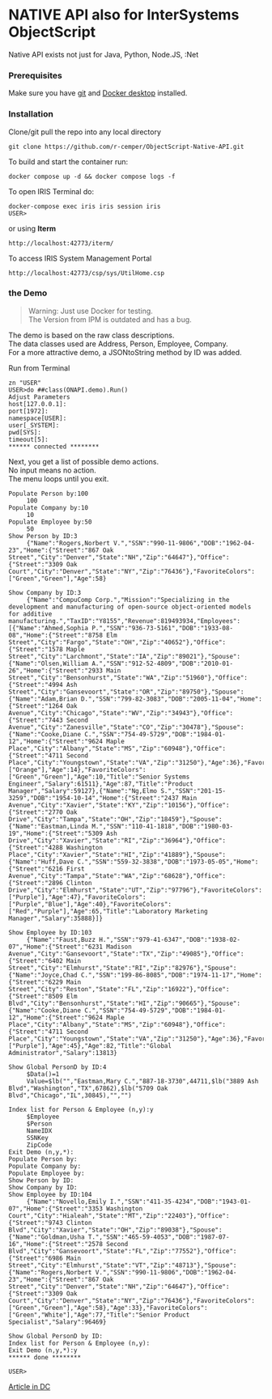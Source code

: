 # NATIVE API also for InterSystems ObjectScript    
Native API exists not just for Java, Python, Node.JS, :Net  
### Prerequisites
Make sure you have [git](https://git-scm.com/book/en/v2/Getting-Started-Installing-Git) and
[Docker desktop](https://www.docker.com/products/docker-desktop) installed.
### Installation
Clone/git pull the repo into any local directory
```
git clone https://github.com/r-cemper/ObjectScript-Native-API.git
```
To build and start the container run:
```
docker compose up -d && docker compose logs -f
```
To open IRIS Terminal do:
```
docker-compose exec iris iris session iris
USER>
```
or using **Iterm**
```
http://localhost:42773/iterm/
```
To access IRIS System Management Portal
```
http://localhost:42773/csp/sys/UtilHome.csp
```
### the Demo
> Warning: Just use Docker for testing.    
> The Version from IPM is outdated and has a bug.    
    
The demo is based on the raw class descriptions.  
The data classes used are Address, Person, Employee, Company.  
For a more attractive demo, a JSONtoString method by ID was added.  

Run from Terminal  
~~~
zn "USER"
USER>do ##class(ONAPI.demo).Run()
Adjust Parameters
host[127.0.0.1]:
port[1972]:
namespace[USER]:
user[_SYSTEM]:
pwd[SYS]:
timeout[5]:
****** connected ********
~~~
Next, you get a list of possible demo actions.  
No input means no action.  
The menu loops until you exit.
~~~  
Populate Person by:100
     100
Populate Company by:10
     10
Populate Employee by:50
     50
Show Person by ID:3
     {"Name":"Rogers,Norbert V.","SSN":"990-11-9806","DOB":"1962-04-23","Home":{"Street":"867 Oak Street","City":"Denver","State":"NH","Zip":"64647"},"Office":{"Street":"3309 Oak Court","City":"Denver","State":"NY","Zip":"76436"},"FavoriteColors":["Green","Green"],"Age":58}

Show Company by ID:3
     {"Name":"CompuComp Corp.","Mission":"Specializing in the development and manufacturing of open-source object-oriented models for additive manufacturing.","TaxID":"Y8155","Revenue":819493934,"Employees":[{"Name":"Ahmed,Sophia P.","SSN":"936-73-5161","DOB":"1933-08-08","Home":{"Street":"8758 Elm Street","City":"Fargo","State":"OH","Zip":"40652"},"Office":{"Street":"1578 Maple Street","City":"Larchmont","State":"IA","Zip":"89021"},"Spouse":{"Name":"Olsen,William A.","SSN":"912-52-4809","DOB":"2010-01-26","Home":{"Street":"2933 Main Street","City":"Bensonhurst","State":"WA","Zip":"51960"},"Office":{"Street":"4994 Ash Street","City":"Gansevoort","State":"OR","Zip":"89750"},"Spouse":{"Name":"Adam,Brian D.","SSN":"799-82-3083","DOB":"2005-11-04","Home":{"Street":"1264 Oak Avenue","City":"Chicago","State":"WV","Zip":"34943"},"Office":{"Street":"7443 Second Avenue","City":"Zanesville","State":"CO","Zip":"30478"},"Spouse":{"Name":"Cooke,Diane C.","SSN":"754-49-5729","DOB":"1984-01-12","Home":{"Street":"9624 Maple Place","City":"Albany","State":"MS","Zip":"60948"},"Office":{"Street":"4711 Second Place","City":"Youngstown","State":"VA","Zip":"31250"},"Age":36},"FavoriteColors":["Orange"],"Age":14},"FavoriteColors":["Green","Green"],"Age":10,"Title":"Senior Systems Engineer","Salary":61511},"Age":87,"Title":"Product Manager","Salary":59127},{"Name":"Ng,Elmo S.","SSN":"201-15-3259","DOB":"1954-10-14","Home":{"Street":"2437 Main Avenue","City":"Xavier","State":"KY","Zip":"10156"},"Office":{"Street":"2770 Oak Drive","City":"Tampa","State":"OH","Zip":"18459"},"Spouse":{"Name":"Eastman,Linda M.","SSN":"110-41-1818","DOB":"1980-03-19","Home":{"Street":"5309 Ash Drive","City":"Xavier","State":"RI","Zip":"36964"},"Office":{"Street":"4288 Washington Place","City":"Xavier","State":"HI","Zip":"41889"},"Spouse":{"Name":"Huff,Dave C.","SSN":"559-32-3838","DOB":"1973-05-05","Home":{"Street":"6216 First Avenue","City":"Tampa","State":"WA","Zip":"68628"},"Office":{"Street":"2896 Clinton Drive","City":"Elmhurst","State":"UT","Zip":"97796"},"FavoriteColors":["Purple"],"Age":47},"FavoriteColors":["Purple","Blue"],"Age":40},"FavoriteColors":["Red","Purple"],"Age":65,"Title":"Laboratory Marketing Manager","Salary":35888}]}

Show Employee by ID:103
     {"Name":"Faust,Buzz H.","SSN":"979-41-6347","DOB":"1938-02-07","Home":{"Street":"6231 Madison Avenue","City":"Gansevoort","State":"TX","Zip":"49085"},"Office":{"Street":"6402 Main Street","City":"Elmhurst","State":"RI","Zip":"82976"},"Spouse":{"Name":"Joyce,Chad C.","SSN":"199-86-8085","DOB":"1974-11-17","Home":{"Street":"6229 Main Street","City":"Reston","State":"FL","Zip":"16922"},"Office":{"Street":"8509 Elm Blvd","City":"Bensonhurst","State":"HI","Zip":"90665"},"Spouse":{"Name":"Cooke,Diane C.","SSN":"754-49-5729","DOB":"1984-01-12","Home":{"Street":"9624 Maple Place","City":"Albany","State":"MS","Zip":"60948"},"Office":{"Street":"4711 Second Place","City":"Youngstown","State":"VA","Zip":"31250"},"Age":36},"FavoriteColors":["Purple"],"Age":45},"Age":82,"Title":"Global Administrator","Salary":13813}

Show Global PersonD by ID:4
     $Data()=1
     Value=$lb("","Eastman,Mary C.","887-18-3730",44711,$lb("3889 Ash Blvd","Washington","TX",67862),$lb("5709 Oak Blvd","Chicago","IL",30845),"","")

Index list for Person & Employee (n,y):y
     $Employee
     $Person
     NameIDX
     SSNKey
     ZipCode
Exit Demo (n,y,*):
Populate Person by:
Populate Company by:
Populate Employee by:
Show Person by ID:
Show Company by ID:
Show Employee by ID:104
     {"Name":"Novello,Emily I.","SSN":"411-35-4234","DOB":"1943-01-07","Home":{"Street":"3353 Washington Court","City":"Hialeah","State":"MT","Zip":"22403"},"Office":{"Street":"9743 Clinton Blvd","City":"Xavier","State":"OH","Zip":"89038"},"Spouse":{"Name":"Goldman,Usha T.","SSN":"465-59-4053","DOB":"1987-07-16","Home":{"Street":"2578 Second Blvd","City":"Gansevoort","State":"FL","Zip":"77552"},"Office":{"Street":"6986 Main Street","City":"Elmhurst","State":"VT","Zip":"48713"},"Spouse":{"Name":"Rogers,Norbert V.","SSN":"990-11-9806","DOB":"1962-04-23","Home":{"Street":"867 Oak Street","City":"Denver","State":"NH","Zip":"64647"},"Office":{"Street":"3309 Oak Court","City":"Denver","State":"NY","Zip":"76436"},"FavoriteColors":["Green","Green"],"Age":58},"Age":33},"FavoriteColors":["Green","White"],"Age":77,"Title":"Senior Product Specialist","Salary":96469}

Show Global PersonD by ID:
Index list for Person & Employee (n,y):
Exit Demo (n,y,*):y
****** done ********
 
USER>
~~~

[Article in DC](https://community.intersystems.com/post/iris-native-api-objectscript)
